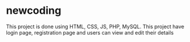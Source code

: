 # newcoding
This project is done using HTML, CSS, JS, PHP, MySQL.
This project have login page, registration page and users can view and edit their details
